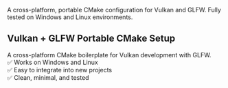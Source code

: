 A cross-platform, portable CMake configuration for Vulkan and GLFW. Fully tested on Windows and Linux environments.
## Vulkan + GLFW Portable CMake Setup

A cross-platform CMake boilerplate for Vulkan development with GLFW.  
✅ Works on Windows and Linux  
✅ Easy to integrate into new projects  
✅ Clean, minimal, and tested
